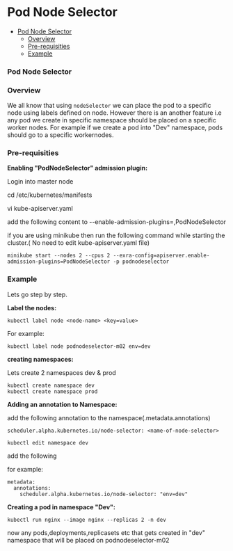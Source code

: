 # Pod Node Selector


- [Pod Node Selector](#Pod-Node-Selector)
   - [Overview](#overview)
   - [Pre-requisities](#pre-requisites)
   - [Example](#example)


### Pod Node Selector

### Overview

We all know that using `nodeSelector` we can place the pod to a specific node using labels defined on node.
However there is an another feature i.e any pod we create in specific namespace should be placed on a specific worker nodes.
For example if we create a pod into "Dev" namespace, pods should go to a specific workernodes. 


### Pre-requisities

**Enabling "PodNodeSelector" admission plugin:**

Login into master node

cd /etc/kubernetes/manifests

vi kube-apiserver.yaml

add the following content to --enable-admission-plugins=<existing-plugins>,PodNodeSelector

if you are using minikube then run the following command while starting the cluster.( No need to edit kube-apiserver.yaml file)

```
minikube start --nodes 2 --cpus 2 --exra-config=apiserver.enable-admission-plugins=PodNodeSelector -p podnodeselector
```

### Example

Lets go step by step. 

**Label the nodes:**

```
kubectl label node <node-name> <key=value>
```
For example:
```
kubectl label node podnodeselector-m02 env=dev
```
**creating namespaces:**

Lets create 2 namespaces dev & prod

```
kubectl create namespace dev
kubectl create namespace prod
```

**Adding an annotation to Namespace:**

add the following annotation to the namespace(.metadata.annotations)

```
scheduler.alpha.kubernetes.io/node-selector: <name-of-node-selector>
```

```
kubectl edit namespace dev
```
add the following

for example:

```
metadata:
  annotations:
    scheduler.alpha.kubernetes.io/node-selector: "env=dev"
```

**Creating a pod in namespace "Dev":**

```
kubectl run nginx --image nginx --replicas 2 -n dev
```

now any pods,deployments,replicasets etc that gets created in "dev" namespace that will be placed on podnodeselector-m02

